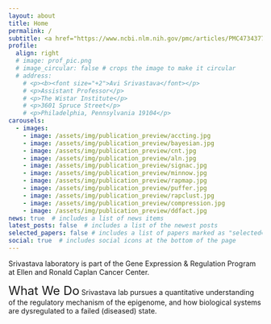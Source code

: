 ```yaml
---
layout: about
title: Home
permalink: /
subtitle: <a href="https://www.ncbi.nlm.nih.gov/pmc/articles/PMC4734377/"><b><font size="+2">Integrative Systems Biology</font></a>
profile:
  align: right
  # image: prof_pic.png
  # image_circular: false # crops the image to make it circular
  # address:
    # <p><b><font size="+2">Avi Srivastava</font></p>
    # <p>Assistant Professor</p>
    # <p>The Wistar Institute</p>
    # <p>3601 Spruce Street</p>
    # <p>Philadelphia, Pennsylvania 19104</p>
carousels:
  - images: 
    - image: /assets/img/publication_preview/accting.jpg
    - image: /assets/img/publication_preview/bayesian.jpg
    - image: /assets/img/publication_preview/cnt.jpg
    - image: /assets/img/publication_preview/aln.jpg
    - image: /assets/img/publication_preview/signac.jpg
    - image: /assets/img/publication_preview/minnow.jpg
    - image: /assets/img/publication_preview/rapmap.jpg
    - image: /assets/img/publication_preview/puffer.jpg
    - image: /assets/img/publication_preview/rapclust.jpg
    - image: /assets/img/publication_preview/compression.jpg
    - image: /assets/img/publication_preview/ddfact.jpg
news: true  # includes a list of news items
latest_posts: false  # includes a list of the newest posts
selected_papers: false # includes a list of papers marked as "selected={true}"
social: true  # includes social icons at the bottom of the page
---
```


Srivastava laboratory is part of the Gene Expression & Regulation Program at Ellen and Ronald Caplan Cancer Center.

<font size="+2">What We Do</font>
Srivastava lab pursues a quantitative understanding of the regulatory mechanism of the epigenome, and how biological systems are dysregulated to a failed (diseased) state.

<!-- Before joining Wistar, he was a postdoctoral researcher working with professor Rahul Satija in the Department of Biology at New York University and New York genome Center. He obtained Ph.D. in Computer Science at Stony Brook University, New York, advised by professor Rob Patro. -->

